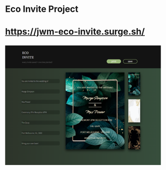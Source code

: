 <h1>Eco Invite Project<h1>
  
https://jwm-eco-invite.surge.sh/ 
  
![Preview of Eco Invite Project](/preview/eco_invite_screenshot.png)
  
